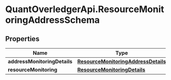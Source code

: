 # QuantOverledgerApi.ResourceMonitoringAddressSchema

## Properties

Name | Type | Description | Notes
------------ | ------------- | ------------- | -------------
**addressMonitoringDetails** | [**ResourceMonitoringAddressDetails**](ResourceMonitoringAddressDetails.md) |  | [optional] 
**resourceMonitoring** | [**ResourceMonitoringDetails**](ResourceMonitoringDetails.md) |  | [optional] 


